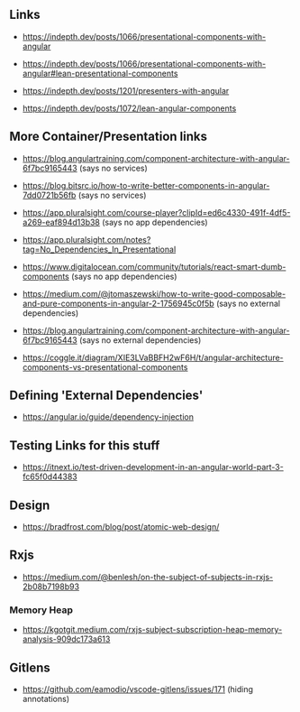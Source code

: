## Links

- https://indepth.dev/posts/1066/presentational-components-with-angular

- https://indepth.dev/posts/1066/presentational-components-with-angular#lean-presentational-components

- https://indepth.dev/posts/1201/presenters-with-angular

- https://indepth.dev/posts/1072/lean-angular-components

## More Container/Presentation links

- https://blog.angulartraining.com/component-architecture-with-angular-6f7bc9165443 (says no services)

- https://blog.bitsrc.io/how-to-write-better-components-in-angular-7dd0721b56fb (says no services)

- https://app.pluralsight.com/course-player?clipId=ed6c4330-491f-4df5-a269-eaf894d13b38 (says no app dependencies)
- https://app.pluralsight.com/notes?tag=No_Dependencies_In_Presentational

- https://www.digitalocean.com/community/tutorials/react-smart-dumb-components (says no app dependencies)

- https://medium.com/@jtomaszewski/how-to-write-good-composable-and-pure-components-in-angular-2-1756945c0f5b (says no external dependencies)

- https://blog.angulartraining.com/component-architecture-with-angular-6f7bc9165443 (says no external dependencies)

- https://coggle.it/diagram/XIE3LVaBBFH2wF6H/t/angular-architecture-components-vs-presentational-components

## Defining 'External Dependencies'

- https://angular.io/guide/dependency-injection

## Testing Links for this stuff

- https://itnext.io/test-driven-development-in-an-angular-world-part-3-fc65f0d44383

## Design

- https://bradfrost.com/blog/post/atomic-web-design/

## Rxjs

- https://medium.com/@benlesh/on-the-subject-of-subjects-in-rxjs-2b08b7198b93

### Memory Heap

- https://kgotgit.medium.com/rxjs-subject-subscription-heap-memory-analysis-909dc173a613

## Gitlens

- https://github.com/eamodio/vscode-gitlens/issues/171 (hiding annotations)
